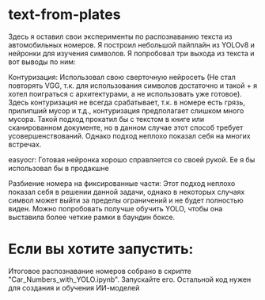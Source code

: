 # text-from-plates
Здесь я оставил свои эксперименты по распознаванию текста из автомобильных номеров. Я построил небольшой пайплайн из YOLOv8 и нейронки для изучения символов. Я попробовал три выхода из текста и вот выводы по ним:

Контуризация: Использовал свою сверточную нейросеть (Не стал повторять VGG, т.к. для использования символов достаточно и такой + я хотел поиграться с архитектурами, а не использовать уже готовое). Здесь контуризация не всегда срабатывает, т.к. в номере есть грязь, прилипший мусор и т.д., контуризация предполагает слишком много мусора. Такой подход прокатил бы с текстом в книге или сканированном документе, но в данном случае этот способ требует усовершенствований. Однако подход неплохо показал себя на многих встречах.

easyocr: Готовая нейронка хорошо справляется со своей рукой. Ее я бы использовал бы в продакшне

Разбиение номера на фиксированные части: Этот подход неплохо показал себя в решении данной задачи, однако в некоторых случаях символ может выйти за пределы ограничений и не будет полностью виден. Можно попробовать получше обучить YOLO, чтобы она выставила более четкие рамки в баундин боксе.

# Если вы хотите запустить:
Итоговое распознавание номеров собрано в скрипте "Car_Numbers_with_YOLO.ipynb". Запускайте его. Остальной код нужен для создания и обучения ИИ-моделей
